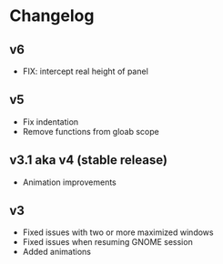 # Changelog
## v6
- FIX: intercept real height of panel

## v5
- Fix indentation
- Remove functions from gloab scope

## v3.1 aka v4 (stable release)
- Animation improvements

## v3
- Fixed issues with two or more maximized windows
- Fixed issues when resuming GNOME session
- Added animations